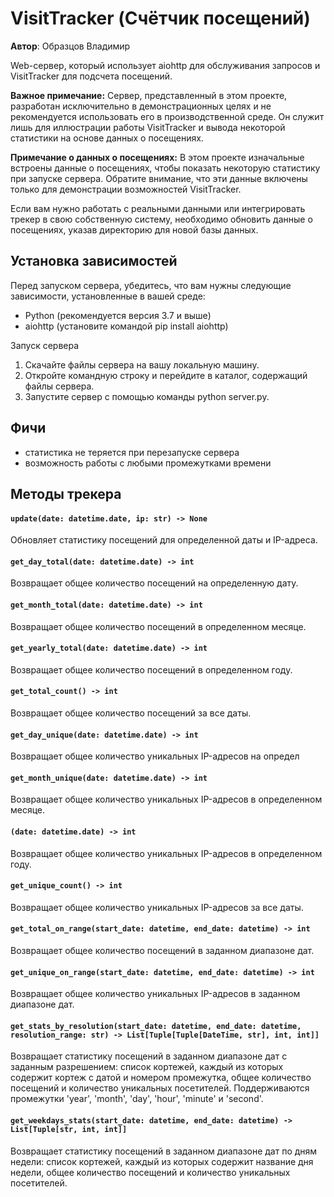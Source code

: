 # VisitTracker (Счётчик посещений)
**Автор**: Образцов Владимир

Web-сервер, который использует aiohttp для обслуживания запросов и VisitTracker для подсчета посещений.

**Важное примечание:** Сервер, представленный в этом проекте, разработан исключительно в демонстрационных целях и не рекомендуется использовать его в производственной среде. Он служит лишь для иллюстрации работы VisitTracker и вывода некоторой статистики на основе данных о посещениях.

**Примечание о данных о посещениях:** В этом проекте изначальные встроены данные о посещениях, чтобы показать некоторую статистику при запуске сервера. Обратите внимание, что эти данные включены только для демонстрации возможностей VisitTracker.

Если вам нужно работать с реальными данными или интегрировать трекер в свою собственную систему, необходимо обновить данные о посещениях, указав директорию для новой базы данных.

## Установка зависимостей

Перед запуском сервера, убедитесь, что вам нужны следующие зависимости, установленные в вашей среде:
* Python (рекомендуется версия 3.7 и выше)
* aiohttp (установите командой pip install aiohttp)

Запуск сервера

1. Скачайте файлы сервера на вашу локальную машину.
2. Откройте командную строку и перейдите в каталог, содержащий файлы сервера.
3. Запустите сервер с помощью команды python server.py.

## Фичи
* статистика не теряется при перезапуске сервера
* возможность работы с любыми промежутками времени 

## Методы трекера
#### `update(date: datetime.date, ip: str) -> None`

Обновляет статистику посещений для определенной даты и IP-адреса.

#### `get_day_total(date: datetime.date) -> int`

Возвращает общее количество посещений на определенную дату.
 
#### `get_month_total(date: datetime.date) -> int`

Возвращает общее количество посещений в определенном месяце.

#### `get_yearly_total(date: datetime.date) -> int`

Возвращает общее количество посещений в определенном году.

#### `get_total_count() -> int`

Возвращает общее количество посещений за все даты.

#### `get_day_unique(date: datetime.date) -> int`

Возвращает общее количество уникальных IP-адресов на определ

#### `get_month_unique(date: datetime.date) -> int`

Возвращает общее количество уникальных IP-адресов в определенном месяце.
#### `(date: datetime.date) -> int`

Возвращает общее количество уникальных IP-адресов в определенном году.
#### `get_unique_count() -> int`

Возвращает общее количество уникальных IP-адресов за все даты.
#### `get_total_on_range(start_date: datetime, end_date: datetime) -> int`

Возвращает общее количество посещений в заданном диапазоне дат.
#### `get_unique_on_range(start_date: datetime, end_date: datetime) -> int`

Возвращает общее количество уникальных IP-адресов в заданном диапазоне дат.
#### `get_stats_by_resolution(start_date: datetime, end_date: datetime, resolution_range: str) -> List[Tuple[Tuple[DateTime, str], int, int]]`

Возвращает статистику посещений в заданном диапазоне дат с заданным разрешением: список кортежей, каждый из которых содержит кортеж с датой и номером промежутка, общее количество посещений и количество уникальных посетителей. Поддерживаются промежутки 'year', 'month', 'day', 'hour', 'minute' и 'second'.
#### `get_weekdays_stats(start_date: datetime, end_date: datetime) -> List[Tuple[str, int, int]]`

Возвращает статистику посещений в заданном диапазоне дат по дням недели: список кортежей, каждый из которых содержит название дня недели, общее количество посещений и количество уникальных посетителей.
